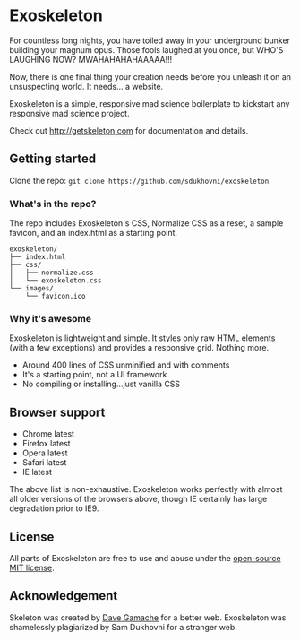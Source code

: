 # Exoskeleton

For countless long nights, you have toiled away in your underground bunker building your magnum opus. Those fools laughed at you once, but WHO'S LAUGHING NOW? MWAHAHAHAHAAAAA!!!

Now, there is one final thing your creation needs before you unleash it on an unsuspecting world. It needs... a website.

Exoskeleton is a simple, responsive mad science boilerplate to kickstart any responsive mad science project.

Check out <http://getskeleton.com> for documentation and details.

## Getting started

Clone the repo: `git clone https://github.com/sdukhovni/exoskeleton`

### What's in the repo?

The repo includes Exoskeleton's CSS, Normalize CSS as a reset, a sample favicon, and an index.html as a starting point.

```
exoskeleton/
├── index.html
├── css/
│   ├── normalize.css
│   └── exoskeleton.css
└── images/
    └── favicon.ico

```

### Why it's awesome

Exoskeleton is lightweight and simple. It styles only raw HTML elements (with a few exceptions) and provides a responsive grid. Nothing more.
- Around 400 lines of CSS unminified and with comments
- It's a starting point, not a UI framework
- No compiling or installing...just vanilla CSS


## Browser support

- Chrome latest
- Firefox latest
- Opera latest
- Safari latest
- IE latest

The above list is non-exhaustive. Exoskeleton works perfectly with almost all older versions of the browsers above, though IE certainly has large degradation prior to IE9.


## License

All parts of Exoskeleton are free to use and abuse under the [open-source MIT license](https://github.com/sdukhovni/exoskeleton/blob/master/LICENSE.md).


## Acknowledgement

Skeleton was created by [Dave Gamache](https://twitter.com/dhg) for a better web.
Exoskeleton was shamelessly plagiarized by Sam Dukhovni for a stranger web.
